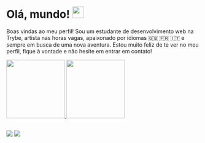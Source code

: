 # Olá, mundo! <img src="https://raw.githubusercontent.com/MartinHeinz/MartinHeinz/master/wave.gif" width="30px">

Boas vindas ao meu perfil! Sou um estudante de desenvolvimento web na Trybe, artista nas horas vagas, apaixonado por idiomas 🇬🇧 🇫🇷 🇮🇹 e sempre em busca de uma nova aventura. Estou muito feliz de te ver no meu perfil, fique à vontade e não hesite em entrar em contato!


 <div>
  <a href="https://github.com/matt-pessoa">
  <img height="152em" src="https://github-readme-stats.vercel.app/api?username=matt-pessoa&show_icons=true&hide_border=true&count_private=true&theme=dracula"/>
  <img height="152em" src="https://github-readme-stats.vercel.app/api/top-langs/?username=matt-pessoa&langs_count=10&count_private=true&hide_border=true&theme=dracula&layout=compact"/>
  
  ##
 
<div> 
 <a href = "mailto: matheuspessoafonseca@gmail.com"><img src="https://img.shields.io/badge/-Gmail-%23333?style=for-the-badge&logo=gmail&logoColor=white" target="_blank"></a>
 <a href="https://www.linkedin.com/in/matt-pessoa/" target="_blank"><img src="https://img.shields.io/badge/-LinkedIn-%230077B5?style=for-the-badge&logo=linkedin&logoColor=white" target="_blank"></a>  
</div>
